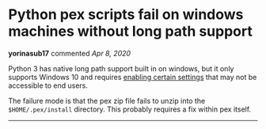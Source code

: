 # Python pex scripts fail on windows machines without long path support

**yorinasub17** commented *Apr 8, 2020*

Python 3 has native long path support built in on windows, but it only supports Windows 10 and requires [enabling certain settings](https://docs.python.org/3/using/windows.html#removing-the-max-path-limitation) that may not be accessible to end users.

The failure mode is that the pex zip file fails to unzip into the `$HOME/.pex/install` directory. This probably requires a fix within pex itself.
<br />
***


